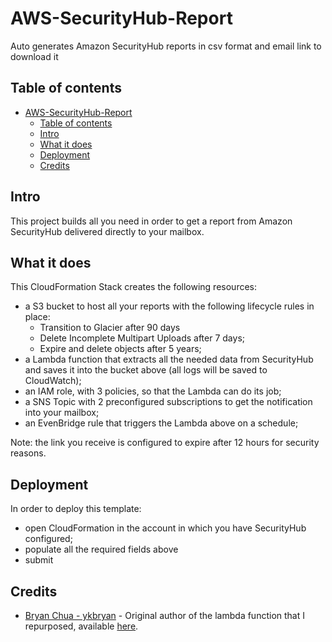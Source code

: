 # AWS-SecurityHub-Report
Auto generates Amazon SecurityHub reports in csv format and email link to download it

## Table of contents
- [AWS-SecurityHub-Report](#aws-securityhub-report)
  - [Table of contents](#table-of-contents)
  - [Intro](#intro)
  - [What it does](#what-it-does)
  - [Deployment](#deployment)
  - [Credits](#credits)

## Intro
This project builds all you need in order to get a report from Amazon SecurityHub delivered directly to your mailbox.

## What it does
This CloudFormation Stack creates the following resources:
* a S3 bucket to host all your reports with the following lifecycle rules in place:
  * Transition to Glacier after 90 days
  * Delete Incomplete Multipart Uploads after 7 days;
  * Expire and delete objects after 5 years;
* a Lambda function that extracts all the needed data from SecurityHub and saves it into the bucket above (all logs will be saved to CloudWatch);
* an IAM role, with 3 policies, so that the Lambda can do its job;
* a SNS Topic with 2 preconfigured subscriptions to get the notification into your mailbox;
* an EvenBridge rule that triggers the Lambda above on a schedule;

Note: the link you receive is configured to expire after 12 hours for security reasons.

## Deployment
In order to deploy this template:
* open CloudFormation in the account in which you have SecurityHub configured;
* populate all the required fields above
* submit

## Credits
* [Bryan Chua - ykbryan](https://github.com/ykbryan) - Original author of the lambda function that I repurposed, available [here](https://github.com/ykbryan/lambda-get-securityhub-findings).
